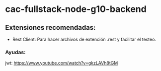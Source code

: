 # cac-fullstack-node-g10-backend

## Extensiones recomendadas:

- Rest Client: Para hacer archivos de extención .rest y facilitar el testeo.


### Ayudas: 

jwt: https://www.youtube.com/watch?v=gkzLAVh8tGM
